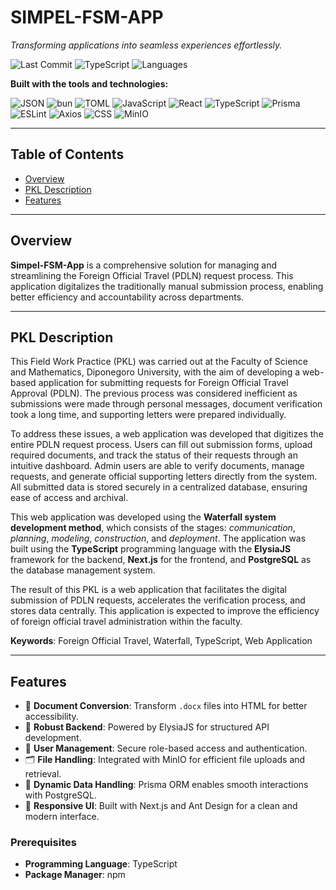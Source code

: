 # SIMPEL-FSM-APP

_Transforming applications into seamless experiences effortlessly._

![Last Commit](https://img.shields.io/github/last-commit/muthiazs/simpel-fsm-app)
![TypeScript](https://img.shields.io/badge/typescript-98.41%25-blue)
![Languages](https://img.shields.io/badge/languages-3-informational)

**Built with the tools and technologies:**

![JSON](https://img.shields.io/badge/-JSON-informational)
![bun](https://img.shields.io/badge/-bun-red)
![TOML](https://img.shields.io/badge/-TOML-orange)
![JavaScript](https://img.shields.io/badge/-JavaScript-yellow)
![React](https://img.shields.io/badge/-React-61DAFB)
![TypeScript](https://img.shields.io/badge/-TypeScript-3178C6)
![Prisma](https://img.shields.io/badge/-Prisma-2D3748)
![ESLint](https://img.shields.io/badge/-ESLint-purple)
![Axios](https://img.shields.io/badge/-Axios-blueviolet)
![CSS](https://img.shields.io/badge/-CSS-blue)
![MinIO](https://img.shields.io/badge/-MinIO-red)

---

## Table of Contents

- [Overview](#overview)
- [PKL Description](#pkl-description)
- [Features](#features)
---

## Overview

**Simpel-FSM-App** is a comprehensive solution for managing and streamlining the Foreign Official Travel (PDLN) request process. This application digitalizes the traditionally manual submission process, enabling better efficiency and accountability across departments.

---

## PKL Description

This Field Work Practice (PKL) was carried out at the Faculty of Science and Mathematics, Diponegoro University, with the aim of developing a web-based application for submitting requests for Foreign Official Travel Approval (PDLN). The previous process was considered inefficient as submissions were made through personal messages, document verification took a long time, and supporting letters were prepared individually.

To address these issues, a web application was developed that digitizes the entire PDLN request process. Users can fill out submission forms, upload required documents, and track the status of their requests through an intuitive dashboard. Admin users are able to verify documents, manage requests, and generate official supporting letters directly from the system. All submitted data is stored securely in a centralized database, ensuring ease of access and archival.

This web application was developed using the **Waterfall system development method**, which consists of the stages: *communication*, *planning*, *modeling*, *construction*, and *deployment*. The application was built using the **TypeScript** programming language with the **ElysiaJS** framework for the backend, **Next.js** for the frontend, and **PostgreSQL** as the database management system.

The result of this PKL is a web application that facilitates the digital submission of PDLN requests, accelerates the verification process, and stores data centrally. This application is expected to improve the efficiency of foreign official travel administration within the faculty.

**Keywords**: Foreign Official Travel, Waterfall, TypeScript, Web Application

---

## Features

- 📄 **Document Conversion**: Transform `.docx` files into HTML for better accessibility.
- 🧱 **Robust Backend**: Powered by ElysiaJS for structured API development.
- 🔐 **User Management**: Secure role-based access and authentication.
- 🗂 **File Handling**: Integrated with MinIO for efficient file uploads and retrieval.
- 🔄 **Dynamic Data Handling**: Prisma ORM enables smooth interactions with PostgreSQL.
- 🎨 **Responsive UI**: Built with Next.js and Ant Design for a clean and modern interface.

### Prerequisites

- **Programming Language**: TypeScript  
- **Package Manager**: npm
